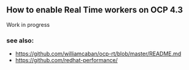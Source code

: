 ## How to enable Real Time workers on OCP 4.3

Work in progress


### see also:

* https://github.com/williamcaban/ocp-rt/blob/master/README.md
* https://github.com/redhat-performance/
